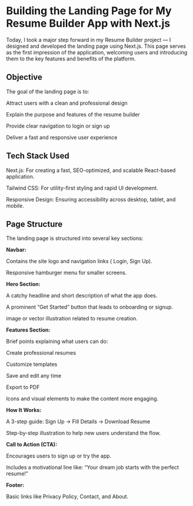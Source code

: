# Building the Landing Page for My Resume Builder App with Next.js
Today, I took a major step forward in my Resume Builder project — I designed and developed the landing page using Next.js. This page serves as the first impression of the application, welcoming users and introducing them to the key features and benefits of the platform.

## Objective
The goal of the landing page is to:

Attract users with a clean and professional design

Explain the purpose and features of the resume builder

Provide clear navigation to login or sign up

Deliver a fast and responsive user experience

## Tech Stack Used
Next.js: For creating a fast, SEO-optimized, and scalable React-based application.

Tailwind CSS: For utility-first styling and rapid UI development.

Responsive Design: Ensuring accessibility across desktop, tablet, and mobile.

## Page Structure
The landing page is structured into several key sections:

**Navbar:**

Contains the site logo and navigation links ( Login, Sign Up).

Responsive hamburger menu for smaller screens.

**Hero Section:**

A catchy headline and short description of what the app does.

A prominent “Get Started” button that leads to onboarding or signup.

 image or vector illustration related to resume creation.

**Features Section:**

Brief points explaining what users can do:

Create professional resumes

Customize templates

Save and edit any time

Export to PDF

Icons and visual elements to make the content more engaging.

**How It Works:**

A 3-step guide: Sign Up → Fill Details → Download Resume

Step-by-step illustration to help new users understand the flow.

**Call to Action (CTA):**

Encourages users to sign up or try the app.

Includes a motivational line like: “Your dream job starts with the perfect resume!”

**Footer:**

Basic links like Privacy Policy, Contact, and About.
